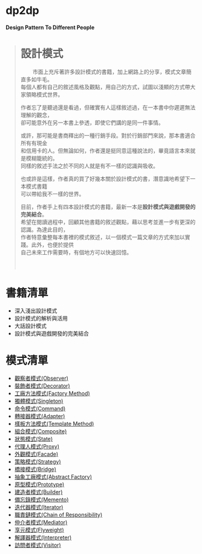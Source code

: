 # dp2dp
**Design Pattern To Different People**

 >
 > # 設計模式
 > &nbsp;&nbsp;&nbsp;&nbsp;&nbsp;&nbsp;&nbsp;
 > 市面上充斥著許多設計模式的書籍，加上網路上的分享，模式文章簡直多如牛毛。<br/>
 > 每個人都有自己的敘述風格及觀點，用自己的方式，試圖以淺顯的方式帶大家領略模式世界。<br/>
 >
 > 作者忘了是聽過還是看過，但確實有人這樣敘述過，在一本書中你遲遲無法理解的觀念，<br/>
 > 卻可能意外在另一本書上參透，即使它們講的是同一件事情。<br/>
 >
 > 或許，那可能是書商釋出的一種行銷手段。對於行銷部門來說，那本書適合所有有現金<br/>
 > 和信用卡的人。但無論如何，作者還是挺同意這種說法的，畢竟語言本來就是模糊籠統的。<br/>
 > 同樣的敘述手法之於不同的人就是有不一樣的認識與吸收。<br/>
 >
 > 也或許是這樣，作者真的買了好幾本關於設計模式的書，潛意識地希望下一本模式書籍<br/>
 > 可以帶給我不一樣的世界。<br/>
 >
 > 目前，作者手上有四本設計模式的書籍，最新一本是**設計模式與遊戲開發的完美結合**。<br/>
 > 希望在閱讀過程中，回顧其他書籍的敘述觀點，藉以思考並進一步有更深的認識。為達此目的，<br/>
 > 作者特意彙整每本書裡的模式敘述，以一個模式一篇文章的方式來加以實踐。此外，也便於提供<br/>
 > 自己未來工作需要時，有個地方可以快速回憶。<br/>
 > ###### &nbsp;
 >

書籍清單
 ====
  - 深入淺出設計模式
  - 設計模式的解析與活用
  - 大話設計模式
  - 設計模式與遊戲開發的完美結合

模式清單
  ====
 - [觀察者模式(Observer)](https://github.com/Internaltide/dp2dp/tree/master/articles/Observer.md)
 - [裝飾者模式(Decorator)](https://github.com/Internaltide/dp2dp/tree/master/articles/Decorator.md)
 - [工廠方法模式(Factory Method)](https://github.com/Internaltide/dp2dp/tree/master/articles/Factory%20Mehtod.md)
 - [獨體模式(Singleton)](https://github.com/Internaltide/dp2dp/tree/master/articles/Singletom.md)
 - [命令模式(Command)](https://github.com/Internaltide/dp2dp/tree/master/articles/Command.md)
 - [轉接器模式(Adapter)](https://github.com/Internaltide/dp2dp/tree/master/articles/Adapter.md)
 - [樣板方法模式(Template Method)](https://github.com/Internaltide/dp2dp/tree/master/articles/Template%20Mehtod.md)
 - [組合模式(Composite)](https://github.com/Internaltide/dp2dp/tree/master/articles/Composite.md)
 - [狀態模式(State)](https://github.com/Internaltide/dp2dp/tree/master/articles/State.md)
 - [代理人模式(Proxy)](https://github.com/Internaltide/dp2dp/tree/master/articles/Proxy.md)
 - [外觀模式(Facade)](https://github.com/Internaltide/dp2dp/tree/master/articles/Facade.md)
 - [策略模式(Strategy)](https://github.com/Internaltide/dp2dp/tree/master/articles/Strategy.md)
 - [橋接模式(Bridge)](https://github.com/Internaltide/dp2dp/tree/master/articles/Bridge.md)
 - [抽象工廠模式(Abstract Factory)](https://github.com/Internaltide/dp2dp/tree/master/articles/Abstract%20Factory.md)
 - [原型模式(Prototype)](https://github.com/Internaltide/dp2dp/tree/master/articles/Prototype.md)
 - [ 建造者模式(Builder)](https://github.com/Internaltide/dp2dp/tree/master/articles/Builder.md)
 - [備忘錄模式(Memento)](https://github.com/Internaltide/dp2dp/tree/master/articles/Memento.md)
 - [迭代器模式(Iterator)](https://github.com/Internaltide/dp2dp/tree/master/articles/Iterator.md)
 - [職責鏈模式(Chain of Responsibility)](https://github.com/Internaltide/dp2dp/tree/master/articles/Chain%20of%20Responsibility.md)
 - [仲介者模式(Mediator)](https://github.com/Internaltide/dp2dp/tree/master/articles/Mediator.md)
 - [享元模式(Flyweight)](https://github.com/Internaltide/dp2dp/tree/master/articles/Flyweight.md)
 - [解譯器模式(Interpreter)](https://github.com/Internaltide/dp2dp/tree/master/articles/Interpreter.md)
 - [訪問者模式(Visitor)](https://github.com/Internaltide/dp2dp/tree/master/articles/Visitor.md)